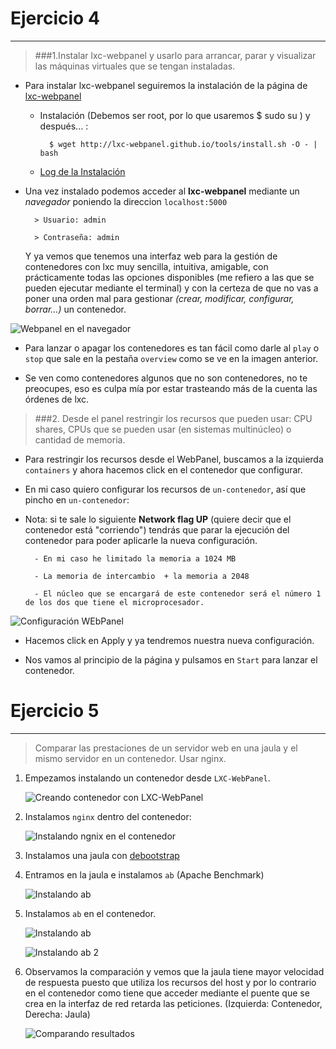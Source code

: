# Ejercicio 4
-------------

> ###1\.Instalar lxc-webpanel y usarlo para arrancar, parar y visualizar las máquinas virtuales que se tengan instaladas.

* Para instalar lxc-webpanel seguiremos la instalación de la página de [lxc-webpanel](http://lxc-webpanel.github.io/install.html)

	* Instalación (Debemos ser root, por lo que usaremos $ sudo su ) y después... :

			$ wget http://lxc-webpanel.github.io/tools/install.sh -O - | bash

	* [Log de la Instalación](https://github.com/oskyar/InfraestructuraVirtual/blob/master/Tema3/log-Instalacion-Lxc-WebPanel.md)


* Una vez instalado podemos acceder al **lxc-webpanel** mediante un *navegador* poniendo la direccion `localhost:5000`

		> Usuario: admin

		> Contraseña: admin

	Y ya vemos que tenemos una interfaz web para la gestión de contenedores con lxc muy sencilla, intuitiva, amigable, con prácticamente todas las opciones disponibles (me refiero a las que se pueden ejecutar mediante el terminal) y con la certeza de que no vas a poner una orden mal para gestionar *(crear, modificar, configurar, borrar...)* un contenedor.

![Webpanel en el navegador](https://raw.github.com/oskyar/InfraestructuraVirtual/master/Tema3/img/Ejercicio4-WebPanel.png)


* Para lanzar o apagar los contenedores es tan fácil como darle al `play` o `stop` que sale en la pestaña `overview` como se ve en la imagen anterior.

* Se ven como contenedores algunos que no son contenedores, no te preocupes, eso es culpa mía por estar trasteando más de la cuenta las órdenes de lxc.


> ###2\. Desde el panel restringir los recursos que pueden usar: CPU shares, CPUs que se pueden usar (en sistemas multinúcleo) o cantidad de memoria.

* Para restringir los recursos desde el WebPanel, buscamos a la izquierda `containers` y ahora hacemos click en el contenedor que configurar.

* En mi caso quiero configurar los recursos de `un-contenedor`, así que pincho en `un-contenedor`:

* Nota: si te sale lo siguiente **Network flag UP** (quiere decir que el contenedor está "corriendo") tendrás que parar la ejecución del contenedor para poder aplicarle la nueva configuración.

		- En mi caso he limitado la memoria a 1024 MB

		- La memoria de intercambio  + la memoria a 2048

		- El núcleo que se encargará de este contenedor será el número 1 de los dos que tiene el microprocesador.

![Configuración WEbPanel](https://raw.github.com/oskyar/InfraestructuraVirtual/master/Tema3/img/Ejercicio4b-Configuracion2-Contenedor-Webpanel.png)

* Hacemos click en Apply y ya tendremos nuestra nueva configuración.

* Nos vamos al principio de la página y pulsamos en `Start` para lanzar el contenedor.



# Ejercicio 5
-------------

> Comparar las prestaciones de un servidor web en una jaula y el mismo servidor en un contenedor. Usar nginx.

1. Empezamos instalando un contenedor desde `LXC-WebPanel`.

	![Creando contenedor con LXC-WebPanel](https://raw.github.com/oskyar/InfraestructuraVirtual/master/Tema3/img/Ejercicio5-CreandoContenedorLWP.png)

2. Instalamos `nginx` dentro del contenedor:

	![Instalando ngnix en el contenedor](https://raw.github.com/oskyar/InfraestructuraVirtual/master/Tema3/img/Ejercicio5-InstalandoNginxContenedor2.png)

3. Instalamos una jaula con [debootstrap](https://github.com/oskyar/InfraestructuraVirtual/blob/master/Tema2/Ejercicios3y4.md#ejercicio3)

4. Entramos en la jaula e instalamos `ab` (Apache Benchmark)

	![Instalando ab](https://raw.github.com/oskyar/InfraestructuraVirtual/master/Tema3/img/Ejercicio5-InstalandoABJaula.png)

5. Instalamos `ab` en el contenedor.

	![Instalando ab](https://raw.github.com/oskyar/InfraestructuraVirtual/master/Tema3/img/Ejercicio5-InstalandoABContenedor.png)

	![Instalando ab 2](https://raw.github.com/oskyar/InfraestructuraVirtual/master/Tema3/img/Ejercicio5-InstalandoABContenedor2.png)

6. Observamos la comparación y vemos que la jaula tiene mayor velocidad de respuesta puesto que utiliza los recursos del host y por lo contrario en el contenedor como tiene que acceder mediante el puente que se crea en la interfaz de red retarda las peticiones. (Izquierda: Contenedor, Derecha: Jaula)

	![Comparando resultados](https://raw.github.com/oskyar/InfraestructuraVirtual/master/Tema3/img/Ejercicio5-ComparandoProcesos)
